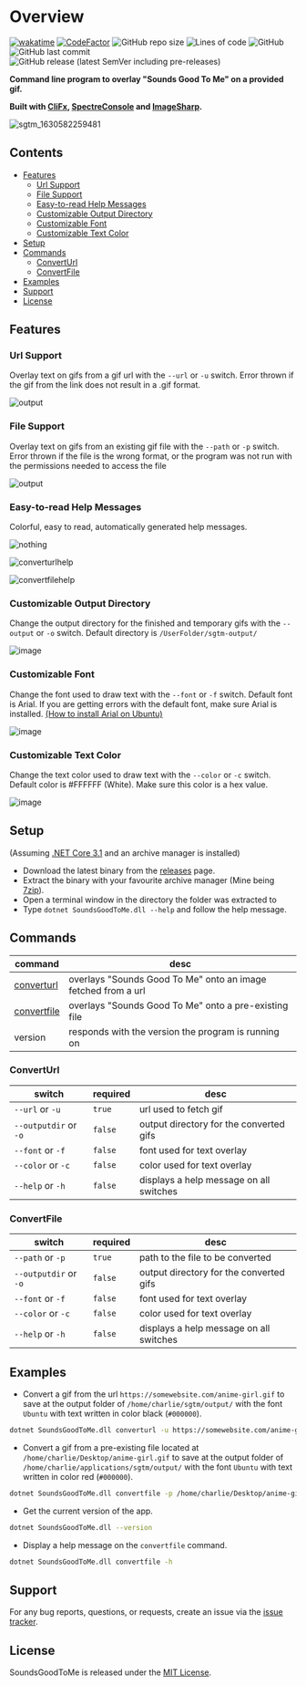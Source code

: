 # Overview
[![wakatime](https://wakatime.com/badge/github/GoodPro712/SoundsGoodToMe.svg)](https://wakatime.com/badge/github/GoodPro712/SoundsGoodToMe)
[![CodeFactor](https://www.codefactor.io/repository/github/goodpro712/soundsgoodtome/badge)](https://www.codefactor.io/repository/github/goodpro712/soundsgoodtome)
![GitHub repo size](https://img.shields.io/github/repo-size/goodpro712/soundsgoodtome)
![Lines of code](https://img.shields.io/tokei/lines/github/goodpro712/soundsgoodtome)
![GitHub](https://img.shields.io/github/license/goodpro712/soundsgoodtome)
![GitHub last commit](https://img.shields.io/github/last-commit/goodpro712/soundsgoodtome)
![GitHub release (latest SemVer including pre-releases)](https://img.shields.io/github/v/release/goodpro712/soundsgoodtome?include_prereleases&sort=semver)

**Command line program to overlay "Sounds Good To Me" on a provided gif.**

**Built with [CliFx](https://github.com/Tyrrrz/CliFx), [SpectreConsole](https://github.com/spectreconsole/spectre.console) and [ImageSharp](https://github.com/SixLabors/ImageSharp).**

![sgtm_1630582259481](https://user-images.githubusercontent.com/45357714/131836454-68e9c9dc-e2f5-48c4-84de-5277c4c38c25.gif)

## Contents
- [Features](#features)
    - [Url Support](#url-support)
    - [File Support](#file-support)
    - [Easy-to-read Help Messages](#easy-to-read-help-messages)
    - [Customizable Output Directory](#customizable-output-directory)
    - [Customizable Font](#customizable-font)
    - [Customizable Text Color](#customizable-text-color)
- [Setup](#setup)
- [Commands](#commands)
    - [ConvertUrl](#converturl)
    - [ConvertFile](#convertfile)
- [Examples](#examples)
- [Support](#support)
- [License](#license)

## Features
### Url Support
Overlay text on gifs from a gif url with the `--url` or `-u` switch. Error thrown if the gif from the link does not result in a .gif format.

![output](https://user-images.githubusercontent.com/45357714/131810218-49cde778-9281-4683-9a85-e66c1555505e.gif)

### File Support
Overlay text on gifs from an existing gif file with the `--path` or `-p` switch.
Error thrown if the file is the wrong format, or the program was not run with the permissions needed to access the file

![output](https://user-images.githubusercontent.com/45357714/131811050-907931f3-d43c-4156-9b3e-201a6d22c019.gif)

### Easy-to-read Help Messages
Colorful, easy to read, automatically generated help messages.

![nothing](https://user-images.githubusercontent.com/45357714/131811267-5a4ab4c3-af13-4edf-800e-d113ec1c3cc8.png)

![converturlhelp](https://user-images.githubusercontent.com/45357714/131811509-05318ee5-e3fd-4a8d-97b0-ab73f0e047ea.png)

![convertfilehelp](https://user-images.githubusercontent.com/45357714/131811514-d9ca0471-3964-4cf3-b571-e712c383ebe3.png)

### Customizable Output Directory
Change the output directory for the finished and temporary gifs with the `--output` or `-o` switch.
Default directory is `/UserFolder/sgtm-output/`

![image](https://user-images.githubusercontent.com/45357714/131813606-1a3bb0f2-d1a7-4a44-9942-af360627a12f.png)

### Customizable Font
Change the font used to draw text with the `--font` or `-f` switch.
Default font is Arial. If you are getting errors with the default font, make sure Arial is installed.
[(How to install Arial on Ubuntu)](https://askubuntu.com/questions/651441/how-to-install-arial-font-and-other-windows-fonts-in-ubuntu)

![image](https://user-images.githubusercontent.com/45357714/131814088-9f8ed19a-96ab-48bf-8a01-7ceb63ffc579.png)

### Customizable Text Color
Change the text color used to draw text with the `--color` or `-c` switch.
Default color is #FFFFFF (White). Make sure this color is a hex value.

![image](https://user-images.githubusercontent.com/45357714/131814904-4ae06504-8dc2-4ba0-8b02-e4bba79faf80.png)

## Setup
(Assuming [.NET Core 3.1](https://dotnet.microsoft.com/download) and an archive manager is installed)
- Download the latest binary from the [releases](https://github.com/GoodPro712/SoundsGoodToMe/releases) page.
- Extract the binary with your favourite archive manager (Mine being [7zip](https://www.7-zip.org/)).
- Open a terminal window in the directory the folder was extracted to
- Type `dotnet SoundsGoodToMe.dll --help` and follow the help message.

## Commands

| command | desc |
| - | - |
[converturl](#converturl) | overlays "Sounds Good To Me" onto an image fetched from a url
[convertfile](#convertfile) | overlays "Sounds Good To Me" onto a pre-existing file
version | responds with the version the program is running on

### ConvertUrl
| switch | required | desc |
| - | - | - |
`--url` or `-u` | `true` | url used to fetch gif
`--outputdir` or `-o` | `false` | output directory for the converted gifs
`--font` or `-f` | `false` | font used for text overlay
`--color` or `-c` | `false` | color used for text overlay
`--help` or `-h` | `false` | displays a help message on all switches

### ConvertFile
| switch | required | desc |
| - | - | - |
`--path` or `-p` | `true` | path to the file to be converted
`--outputdir` or `-o` | `false` | output directory for the converted gifs
`--font` or `-f` | `false` | font used for text overlay
`--color` or `-c` | `false` | color used for text overlay
`--help` or `-h` | `false` | displays a help message on all switches

## Examples
- Convert a gif from the url `https://somewebsite.com/anime-girl.gif` to save at the output folder of `/home/charlie/sgtm/output/` with the font `Ubuntu` with text written in color black (`#000000`).
```bash
dotnet SoundsGoodToMe.dll converturl -u https://somewebsite.com/anime-girl.gif -o /home/charlie/sgtm/output/ -f Ubuntu -c #000000
```

- Convert a gif from a pre-existing file located at `/home/charlie/Desktop/anime-girl.gif` to save at the output folder of `/home/charlie/applications/sgtm/output/` with the font `Ubuntu` with text written in color red (`#000000`).
```bash
dotnet SoundsGoodToMe.dll convertfile -p /home/charlie/Desktop/anime-girl.gif -o /home/charlie/applications/sgtm/output/ -f Ubuntu -c #FF0000
```

- Get the current version of the app.
```bash
dotnet SoundsGoodToMe.dll --version
```

- Display a help message on the `convertfile` command.
```bash
dotnet SoundsGoodToMe.dll convertfile -h
```

## Support
For any bug reports, questions, or requests, create an issue via the [issue tracker](https://github.com/GoodPro712/SoundsGoodToMe/issues).

## License
SoundsGoodToMe is released under the [MIT License](https://github.com/GoodPro712/SoundsGoodToMe/blob/master/LICENSE).
